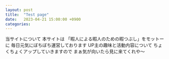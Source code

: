 ```yaml
---
layout: post
title:  "Test page"
date:   2023-04-21 15:00:00 +0900
categories:
---
```

当サイトについて
本サイトは
「暇人による暇人のための暇つぶし」をモットーに
毎日元気にぼちぼち運営しております
UP主の趣味と活動内容について
ちょくちょくアップしていきますので
まぁ気が向いたら見に来てくれや～